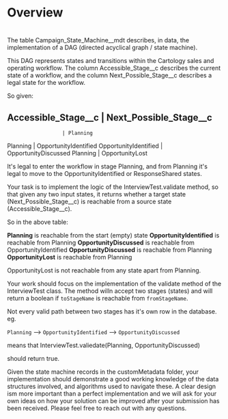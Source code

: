 # Overview
# 
The table Campaign_State_Machine__mdt describes, in data, the implementation of 
a DAG (directed acyclical graph / state machine). 

This DAG represents states and transitions within the Cartology sales and
operating workflow. The column Accessible_Stage__c describes the current
state of a workflow, and the column Next_Possible_Stage__c describes a
legal state for the workflow.

So given:

Accessible_Stage__c   | Next_Possible_Stage__c
--------------------------------------------
                      | Planning
Planning              | OpportunityIdentified
OpportunityIdentified | OpportunityDiscussed
Planning              | OpportunityLost

It's legal to enter the workflow in stage Planning, and from Planning
it's legal to move to the OpportunityIdentified or ResponseShared states.

Your task is to implement the logic of the InterviewTest.validate
method, so that given any two input states, it returns whether a 
target state (Next_Possible_Stage__c) is reachable from a source state
(Accessible_Stage__c).

So in the above table:

**Planning**              is reachable from the start (empty) state
**OpportunityIdentified** is reachable from Planning
**OpportunityDiscussed**  is reachable from OpportunityIdentified
**OpportunityDiscussed**  is reachable from Planning 
**OpportunityLost**       is reachable from Planning

OpportunityLost is not reachable from any state apart from Planning.

Your work should focus on the implementation of the validate method
of the InterviewTest class. The method willn accept two stages (states)
and will return a boolean if `toStageName` is reachable from `fromStageName`.

Not every valid path between two stages has it's own row in the database. 
eg.

`Planning` --> `OpportunityIdentified` --> `OpportunityDiscussed`

means that InterviewTest.valiedate(Planning, OpportunityDiscussed)

should return true.

Given the state machine records in the customMetadata folder, 
your implementation should demonstrate a good working knowledge of the 
data structures involved, and algorithms used to navigate these. A clear 
design ism more important than a perfect implementation and we will ask 
for your own ideas on how your solution can be improved after your
submission has been received. Please feel free to reach out with any questions.

